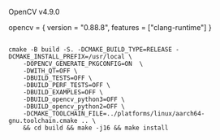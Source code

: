 
OpenCV v4.9.0

opencv = { version = "0.88.8", features = ["clang-runtime"] }

```

cmake -B build -S. -DCMAKE_BUILD_TYPE=RELEASE -DCMAKE_INSTALL_PREFIX=/usr/local \
    -DOPENCV_GENERATE_PKGCONFIG=ON  \
    -DWITH_QT=OFF \
    -DBUILD_TESTS=OFF \
    -DBUILD_PERF_TESTS=OFF \
    -DBUILD_EXAMPLES=OFF \
    -DBUILD_opencv_python3=OFF \
    -DBUILD_opencv_python2=OFF \
    -DCMAKE_TOOLCHAIN_FILE=../platforms/linux/aarch64-gnu.toolchain.cmake .. \
    && cd build && make -j16 && make install
```


